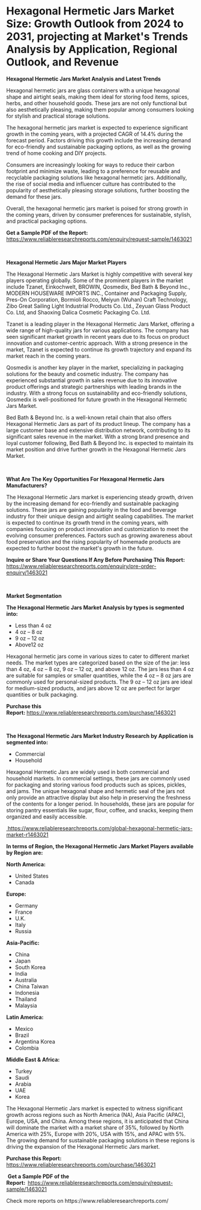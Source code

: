 <p><h1>Hexagonal Hermetic Jars Market Size: Growth Outlook from 2024 to 2031, projecting at Market's Trends Analysis by Application, Regional Outlook, and Revenue</h1></p><p><strong>Hexagonal Hermetic Jars Market Analysis and Latest Trends</strong></p>
<p><p>Hexagonal hermetic jars are glass containers with a unique hexagonal shape and airtight seals, making them ideal for storing food items, spices, herbs, and other household goods. These jars are not only functional but also aesthetically pleasing, making them popular among consumers looking for stylish and practical storage solutions.</p><p>The hexagonal hermetic jars market is expected to experience significant growth in the coming years, with a projected CAGR of 14.4% during the forecast period. Factors driving this growth include the increasing demand for eco-friendly and sustainable packaging options, as well as the growing trend of home cooking and DIY projects.</p><p>Consumers are increasingly looking for ways to reduce their carbon footprint and minimize waste, leading to a preference for reusable and recyclable packaging solutions like hexagonal hermetic jars. Additionally, the rise of social media and influencer culture has contributed to the popularity of aesthetically pleasing storage solutions, further boosting the demand for these jars.</p><p>Overall, the hexagonal hermetic jars market is poised for strong growth in the coming years, driven by consumer preferences for sustainable, stylish, and practical packaging options.</p></p>
<p><strong>Get a Sample PDF of the Report:&nbsp;</strong> <a href="https://www.reliableresearchreports.com/enquiry/request-sample/1463021">https://www.reliableresearchreports.com/enquiry/request-sample/1463021</a></p>
<p>&nbsp;</p>
<p><strong>Hexagonal Hermetic Jars Major Market Players</strong></p>
<p><p>The Hexagonal Hermetic Jars Market is highly competitive with several key players operating globally. Some of the prominent players in the market include Tzanet, Einkochwelt, BROWIN, Qosmedix, Bed Bath & Beyond Inc., MODERN HOUSEWARE IMPORTS INC., Container and Packaging Supply, Pres-On Corporation, Bormioli Rocco, Meiyun (Wuhan) Craft Technology, Zibo Great Sailing Light Industrial Products Co. Ltd., Zeyuan Glass Product Co. Ltd, and Shaoxing Dalica Cosmetic Packaging Co. Ltd.</p><p>Tzanet is a leading player in the Hexagonal Hermetic Jars Market, offering a wide range of high-quality jars for various applications. The company has seen significant market growth in recent years due to its focus on product innovation and customer-centric approach. With a strong presence in the market, Tzanet is expected to continue its growth trajectory and expand its market reach in the coming years.</p><p>Qosmedix is another key player in the market, specializing in packaging solutions for the beauty and cosmetic industry. The company has experienced substantial growth in sales revenue due to its innovative product offerings and strategic partnerships with leading brands in the industry. With a strong focus on sustainability and eco-friendly solutions, Qosmedix is well-positioned for future growth in the Hexagonal Hermetic Jars Market.</p><p>Bed Bath & Beyond Inc. is a well-known retail chain that also offers Hexagonal Hermetic Jars as part of its product lineup. The company has a large customer base and extensive distribution network, contributing to its significant sales revenue in the market. With a strong brand presence and loyal customer following, Bed Bath & Beyond Inc. is expected to maintain its market position and drive further growth in the Hexagonal Hermetic Jars Market.</p></p>
<p>&nbsp;</p>
<p><strong>What Are The Key Opportunities For Hexagonal Hermetic Jars Manufacturers?</strong></p>
<p><p>The Hexagonal Hermetic Jars market is experiencing steady growth, driven by the increasing demand for eco-friendly and sustainable packaging solutions. These jars are gaining popularity in the food and beverage industry for their unique design and airtight sealing capabilities. The market is expected to continue its growth trend in the coming years, with companies focusing on product innovation and customization to meet the evolving consumer preferences. Factors such as growing awareness about food preservation and the rising popularity of homemade products are expected to further boost the market's growth in the future.</p></p>
<p><strong>Inquire or Share Your Questions If Any Before Purchasing This Report:</strong> <a href="https://www.reliableresearchreports.com/enquiry/pre-order-enquiry/1463021">https://www.reliableresearchreports.com/enquiry/pre-order-enquiry/1463021</a></p>
<p>&nbsp;</p>
<p><strong>Market Segmentation</strong></p>
<p><strong>The Hexagonal Hermetic Jars Market Analysis by types is segmented into:</strong></p>
<p><ul><li>Less than 4 oz</li><li>4 oz – 8 oz</li><li>9 oz – 12 oz</li><li>Above12 oz</li></ul></p>
<p><p>Hexagonal hermetic jars come in various sizes to cater to different market needs. The market types are categorized based on the size of the jar: less than 4 oz, 4 oz – 8 oz, 9 oz – 12 oz, and above 12 oz. The jars less than 4 oz are suitable for samples or smaller quantities, while the 4 oz – 8 oz jars are commonly used for personal-sized products. The 9 oz – 12 oz jars are ideal for medium-sized products, and jars above 12 oz are perfect for larger quantities or bulk packaging.</p></p>
<p><strong>Purchase this Report:&nbsp;</strong><a href="https://www.reliableresearchreports.com/purchase/1463021">https://www.reliableresearchreports.com/purchase/1463021</a></p>
<p>&nbsp;</p>
<p><strong>The Hexagonal Hermetic Jars Market Industry Research by Application is segmented into:</strong></p>
<p><ul><li>Commercial</li><li>Household</li></ul></p>
<p><p>Hexagonal Hermetic Jars are widely used in both commercial and household markets. In commercial settings, these jars are commonly used for packaging and storing various food products such as spices, pickles, and jams. The unique hexagonal shape and hermetic seal of the jars not only provide an attractive display but also help in preserving the freshness of the contents for a longer period. In households, these jars are popular for storing pantry essentials like sugar, flour, coffee, and snacks, keeping them organized and easily accessible.</p></p>
<p><a href="https://www.reliableresearchreports.com/global-hexagonal-hermetic-jars-market-r1463021">&nbsp;https://www.reliableresearchreports.com/global-hexagonal-hermetic-jars-market-r1463021</a></p>
<p><strong>In terms of Region, the Hexagonal Hermetic Jars Market Players available by Region are:</strong></p>
<p>
    <p> <strong> North America: </strong>
        <ul>
            <li>United States</li>
            <li>Canada</li>
        </ul>
        </p> 
    <p> <strong> Europe: </strong>
        <ul>
            <li>Germany</li>
            <li>France</li>
            <li>U.K.</li>
            <li>Italy</li>
            <li>Russia</li>
        </ul>
        </p> 
    <p> <strong> Asia-Pacific: </strong>
        <ul>
            <li>China</li>
            <li>Japan</li>
            <li>South Korea</li>
            <li>India</li>
            <li>Australia</li>
            <li>China Taiwan</li>
            <li>Indonesia</li>
            <li>Thailand</li>
            <li>Malaysia</li>
        </ul>
        </p> 
    <p> <strong> Latin America: </strong>
        <ul>
            <li>Mexico</li>
            <li>Brazil</li>
            <li>Argentina Korea</li>
            <li>Colombia</li>
        </ul>
        </p> 
    <p> <strong> Middle East & Africa: </strong>
        <ul>
            <li>Turkey</li>
            <li>Saudi</li>
            <li>Arabia</li>
            <li>UAE</li>
            <li>Korea</li>
        </ul>
    </p>
    </p>
<p><p>The Hexagonal Hermetic Jars market is expected to witness significant growth across regions such as North America (NA), Asia Pacific (APAC), Europe, USA, and China. Among these regions, it is anticipated that China will dominate the market with a market share of 35%, followed by North America with 25%, Europe with 20%, USA with 15%, and APAC with 5%. The growing demand for sustainable packaging solutions in these regions is driving the expansion of the Hexagonal Hermetic Jars market.</p></p>
<p><strong>Purchase this Report: </strong><a href="https://www.reliableresearchreports.com/purchase/1463021">https://www.reliableresearchreports.com/purchase/1463021</a></p>
<p>&nbsp;<strong>Get a Sample PDF of the Report:&nbsp;&nbsp;</strong><a href="https://www.reliableresearchreports.com/enquiry/request-sample/1463021">https://www.reliableresearchreports.com/enquiry/request-sample/1463021</a></p>
<p><strong></strong></p>
<p>Check more reports on https://www.reliableresearchreports.com/</p>